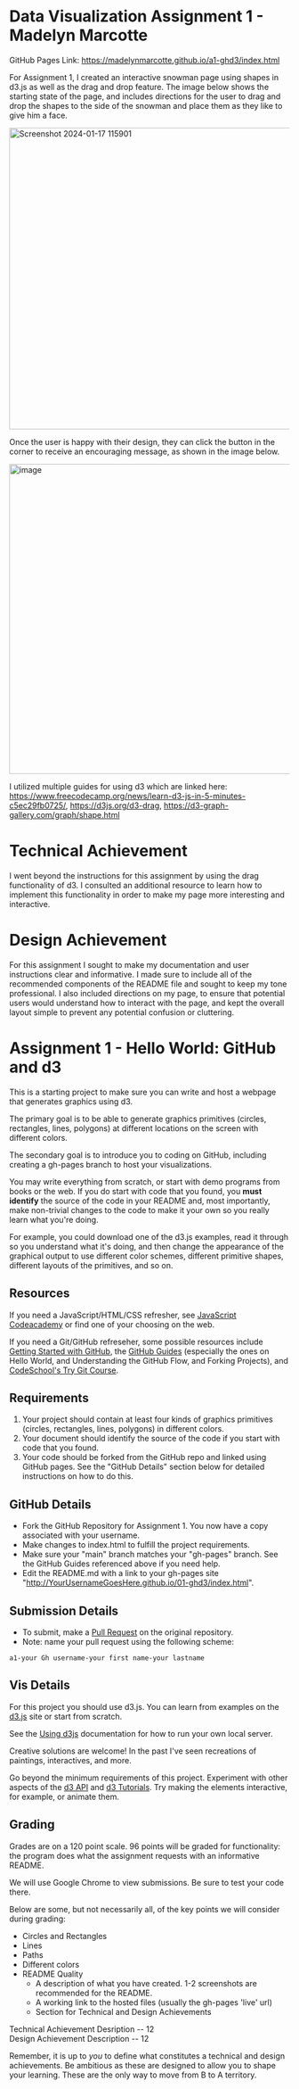Data Visualization Assignment 1 - Madelyn Marcotte
===
GitHub Pages Link: https://madelynmarcotte.github.io/a1-ghd3/index.html

For Assignment 1, I created an interactive snowman page using shapes in d3.js as well as the drag and drop feature. 
The image below shows the starting state of the page, and includes directions for the user to drag and drop the shapes to the side of the snowman and place them as they like to give him a face. 

<img width="541" alt="Screenshot 2024-01-17 115901" src="https://github.com/madelynmarcotte/a1-ghd3/assets/51792257/0927d1d0-2b35-4d29-99a5-42eee1fbcc4c">

Once the user is happy with their design, they can click the button in the corner to receive an encouraging message, as shown in the image below.

<img width="556" alt="image" src="https://github.com/madelynmarcotte/a1-ghd3/assets/51792257/bbfc5896-7b8e-4052-a385-473cb1847ce0">

I utilized multiple guides for using d3 which are linked here: https://www.freecodecamp.org/news/learn-d3-js-in-5-minutes-c5ec29fb0725/, https://d3js.org/d3-drag, https://d3-graph-gallery.com/graph/shape.html

Technical Achievement 
===
I went beyond the instructions for this assignment by using the drag functionality of d3. I consulted an additional resource to learn how to implement this functionality in order to make my page more interesting and interactive.

Design Achievement
===
For this assignment I sought to make my documentation and user instructions clear and informative. I made sure to include all of the recommended components of the README file and sought to keep my tone professional. I also included directions on my page, to ensure that potential users would understand how to interact with the page, and kept the overall layout simple to prevent any potential confusion or cluttering. 

Assignment 1 - Hello World: GitHub and d3  
===

This is a starting project to make sure you can write and host a webpage that generates graphics using d3. 

The primary goal is to be able to generate graphics primitives (circles, rectangles, lines, polygons) at different locations on the screen with different colors. 

The secondary goal is to introduce you to coding on GitHub, including creating a gh-pages branch to host your visualizations.

You may write everything from scratch, or start with demo programs from books or the web. 
If you do start with code that you found, you **must identify** the source of the code in your README and, most importantly, make non-trivial changes to the code to make it your own so you really learn what you're doing. 

For example, you could download one of the d3.js examples, read it through so you understand what it's doing, and then change the appearance of the graphical output to use different color schemes, different primitive shapes, different layouts of the primitives, and so on.

Resources
---

If you need a JavaScript/HTML/CSS refresher, see [JavaScript Codeacademy](https://www.codecademy.com/en/tracks/javascript) or find one of your choosing on the web.

If you need a Git/GitHub refreseher, some possible resources include [Getting Started with GitHub](https://help.github.com/categories/bootcamp/), the [GitHub Guides](https://guides.github.com/) (especially the ones on Hello World, and Understanding the GitHub Flow, and Forking Projects), and [CodeSchool's Try Git Course](https://www.codeschool.com/courses/try-git).

Requirements
---

1. Your project should contain at least four kinds of graphics primitives (circles, rectangles, lines, polygons) in different colors. 
2. Your document should identify the source of the code if you start with code that you found. 
3. Your code should be forked from the GitHub repo and linked using GitHub pages. See the "GitHub Details" section below for detailed instructions on how to do this.

GitHub Details
---

- Fork the GitHub Repository for Assignment 1. You now have a copy associated with your username.
- Make changes to index.html to fulfill the project requirements. 
- Make sure your "main" branch matches your "gh-pages" branch. See the GitHub Guides referenced above if you need help.
- Edit the README.md with a link to your gh-pages site "http://YourUsernameGoesHere.github.io/01-ghd3/index.html".

Submission Details
---
- To submit, make a [Pull Request](https://help.github.com/articles/using-pull-requests/) on the original repository.
- Note: name your pull request using the following scheme: 
```
a1-your Gh username-your first name-your lastname

```

Vis Details
---

For this project you should use d3.js. 
You can learn from examples on the [d3.js](http://d3js.org) site or start from scratch.

See the [Using d3js](https://github.com/mbostock/d3/wiki#using) documentation for how to run your own local server.

Creative solutions are welcome! In the past I've seen recreations of paintings, interactives, and more.

Go beyond the minimum requirements of this project.
Experiment with other aspects of the [d3 API](https://github.com/mbostock/d3/wiki/API-Reference) and [d3 Tutorials](https://github.com/mbostock/d3/wiki/Tutorials). 
Try making the elements interactive, for example, or animate them.

Grading
---

Grades are on a 120 point scale. 
96 points will be graded for functionality: the program does what the assignment requests with an informative README. 

We will use Google Chrome to view submissions. 
Be sure to test your code there.

Below are some, but not necessarily all, of the key points we will consider during grading:

- Circles and Rectangles  
- Lines  
- Paths  
- Different colors  
- README Quality
    - A description of what you have created. 1-2 screenshots are recommended for the README.  
    - A working link to the hosted files (usually the gh-pages 'live' url)  
    - Section for Technical and Design Achievements

Technical Achievement Desription -- 12  
Design Achievement Description -- 12

Remember, it is up to *you* to define what constitutes a technical and design achievements.
Be ambitious as these are designed to allow you to shape your learning.
These are the only way to move from B to A territory.

